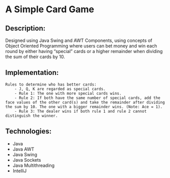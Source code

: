 # A Simple Card Game

## Description:
Designed using Java Swing and AWT Components, using concepts of Object Oriented Programming where users can bet money and win each round by either having “special” cards or a higher remainder when dividing the sum of their cards by 10.

## Implementation: 
    Rules to determine who has better cards:
        - J, Q, K are regarded as special cards.
        - Rule 1: The one with more special cards wins.
        - Rule 2: If both have the same number of special cards, add the face values of the other card(s) and take the remainder after dividing the sum by 10. The one with a bigger remainder wins. (Note: Ace = 1).
        - Rule 3: The dealer wins if both rule 1 and rule 2 cannot distinguish the winner.
## Technologies:
* Java
* Java AWT
* Java Swing
* Java Sockets
* Java Multithreading
* IntelliJ

